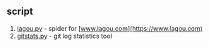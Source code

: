 ## script
1. [lagou.py](/lagou.py) - spider for [www.lagou.com](https://www.lagou.com)
2. [gitstats.py](/gitstats.py) - git log statistics tool
